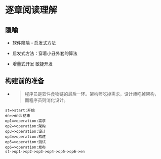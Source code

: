 # 逐章阅读理解
## 隐喻

- 软件隐喻 - 启发式方法

- 启发式方法：穿着小丑外套的算法

- 增量式开发 敏捷开发

## 构建前的准备
- > 程序员是软件食物链的最后一环。架构师吃掉需求，设计师吃掉架构，而程序员则消化设计。


```flow
st=>start:开始
en=>end:结束
op1=>operation:需求
op2=>operation:架构
op3=>operation:设计
op4=>operation:构建
op5=>operation:测试
op6=>operation:发布
st->op1->op2->op3->op4->op5->op6->en
```